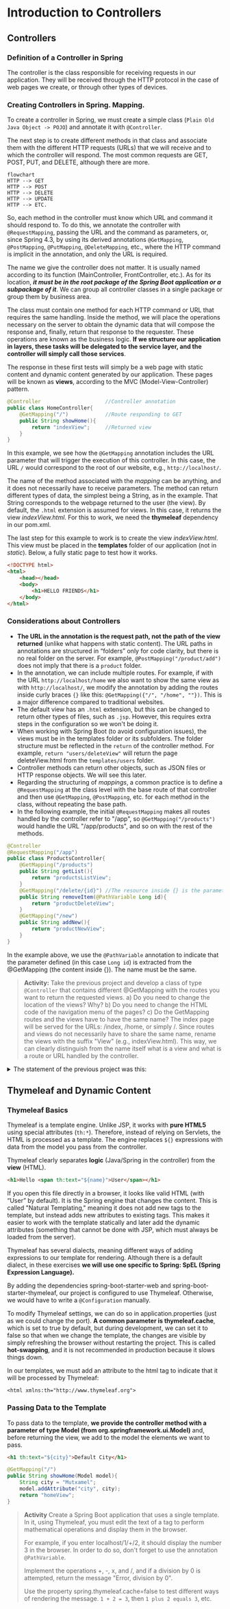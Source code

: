 # Introduction to Controllers

## Controllers

### Definition of a Controller in Spring

The controller is the class responsible for receiving requests in our application. They will be received through the HTTP protocol in the case of web pages we create, or through other types of devices.



### Creating Controllers in Spring. Mapping.

To create a controller in Spring, we must create a simple class (`Plain Old Java Object -> POJO`) and annotate it with `@Controller`.

The next step is to create different methods in that class and associate them with the different HTTP requests (URLs) that we will receive and to which the controller will respond. The most common requests are GET, POST, PUT, and DELETE, although there are more.

```mermaid
flowchart
HTTP --> GET
HTTP --> POST
HTTP --> DELETE
HTTP --> UPDATE
HTTP --> ETC.
```

So, each method in the controller must know which URL and command it should respond to. To do this, we annotate the controller with `@RequestMapping`, passing the URL and the command as parameters, or, since Spring 4.3, by using its derived annotations `@GetMapping`, `@PostMapping`, `@PutMapping`, `@DeleteMapping`, etc., where the HTTP command is implicit in the annotation, and only the URL is required.

The name we give the controller does not matter. It is usually named according to its function (MainController, FrontController, etc.). As for its location, ***it must be in the root package of the Spring Boot application or a subpackage of it***. We can group all controller classes in a single package or group them by business area.

The class must contain one method for each HTTP command or URL that requires the same handling. Inside the method, we will place the operations necessary on the server to obtain the dynamic data that will compose the response and, finally, return that response to the requester. These operations are known as the business logic. **If we structure our application in layers, these tasks will be delegated to the service layer, and the controller will simply call those services**.

The response in these first tests will simply be a web page with static content and dynamic content generated by our application. These pages will be known as **views**, according to the MVC (Model-View-Controller) pattern.

```java
@Controller                     //Controller annotation
public class HomeController{
    @GetMapping("/")            //Route responding to GET
    public String showHome(){
        return "indexView";     //Returned view
    }
}
```

In this example, we see how the `@GetMapping` annotation includes the URL parameter that will trigger the execution of this controller. In this case, the URL `/` would correspond to the root of our website, e.g., `http://localhost/`.

The name of the method associated with the *mapping* can be anything, and it does not necessarily have to receive parameters. The method can return different types of data, the simplest being a String, as in the example. That String corresponds to the webpage returned to the user (the view). By default, the `.html` extension is assumed for views. In this case, it returns the view *indexView.html*. For this to work, we need the **thymeleaf** dependency in our pom.xml.

The last step for this example to work is to create the view *indexView.html*. This view must be placed in the **templates** folder of our application (not in *static*). Below, a fully static page to test how it works.

```html
<!DOCTYPE html>
<html>
    <head></head>
    <body>
        <h1>HELLO FRIENDS</h1>
    </body>
</html>
```

### Considerations about Controllers

* **The URL in the annotation is the request path, not the path of the view returned** (unlike what happens with static content). The URL paths in annotations are structured in “folders” only for code clarity, but there is no real folder on the server. For example, `@PostMapping("/product/add")` does not imply that there is a `product` folder.
* In the annotation, we can include multiple routes. For example, if with the URL `http://localhost/home` we also want to show the same view as with `http://localhost/`, we modify the annotation by adding the routes inside curly braces `{}` like this: `@GetMapping({"/", "/home", ""})`. This is a major difference compared to traditional websites.
* The default view has an `.html` extension, but this can be changed to return other types of files, such as `.jsp`. However, this requires extra steps in the configuration so we won't be doing it.
* When working with Spring Boot (to avoid configuration issues), the views must be in the templates folder or its subfolders. The folder structure must be reflected in the `return` of the controller method. For example, `return "users/deleteView"` will return the page deleteView.html from the `templates/users` folder.
* Controller methods can return other objects, such as JSON files or HTTP response objects. We will see this later.
* Regarding the structuring of *mappings*, a common practice is to define a `@RequestMapping` at the class level with the base route of that controller and then use `@GetMapping`, `@PostMapping`, etc. for each method in the class, without repeating the base path.
* In the following example, the initial `@RequestMapping` makes all routes handled by the controller refer to "/app", so `@GetMapping("/products")` would handle the URL "/app/products", and so on with the rest of the methods.

```java
@Controller
@RequestMapping("/app")
public class ProductsController{
    @GetMapping("/products")
    public String getList(){
        return "productsListView";
    }
    @GetMapping("/delete/{id}") //The resource inside {} is the parameter
    public String removeItem(@PathVariable Long id){
        return "productDeleteView";
    }
    @GetMapping("/new")
    public String addNew(){
        return "productNewView"; 
    }
}
```

In the example above, we use the `@PathVariable` annotation to indicate that the parameter defined (in this case `Long id`) is extracted from the @GetMapping (the content inside {}). The name must be the same.

> **Activity:**
> Take the previous project and develop a class of type `@Controller` that contains different @GetMapping with the routes you want to return the requested views.
> a) Do you need to change the location of the views? Why?
> b) Do you need to change the HTML code of the navigation menu of the pages?
> c) Do the GetMapping routes and the views have to have the same name?
> The index page will be served for the URLs: /index, /home, or simply /. Since routes and views do not necessarily have to share the same name, rename the views with the suffix "View" (e.g., indexView.html). This way, we can clearly distinguish from the name itself what is a view and what is a route or URL handled by the controller.

<details>
<summary>The statement of the previous project was this:</summary>

> Create a second project from [https://start.spring.io](https://start.spring.io) with the same characteristics as the previous one. In this case, it will be a static website about Frédéric Chopin.
>
> * index.html with a general biography (you may take information from [Wikipedia](https://en.wikipedia.org/wiki/Fr%C3%A9d%C3%A9ric_Chopin) and summarize it). Include information about his birth and death, as well as the places where he carried out his professional activity. Talk about his partner George Sand and his stay in Mallorca, as well as any other important or curious facts.
> * repertoire.html with a list of the composer’s most relevant pieces. Add links to selected sheet music available at [imslp.org](https://imslp.org/wiki/Category:Chopin,_Fr%C3%A9d%C3%A9ric), as well as YouTube or imslp performance videos for each.
> * gallery.html with relevant photos and paintings. You may extract them from Wikipedia.
> * external-links.html with relevant links for the website. You can add his Wikipedia page and imslp.org, as well as any articles you find online.
>
> The page content can be in Spanish, although you can use a chatbot or a translator to translate it into English.

</details>

## Thymeleaf and Dynamic Content

### Thymeleaf Basics

Thymeleaf is a template engine. Unlike JSP, it works with **pure HTML5** using special attributes (`th:*`). Therefore, instead of relying on Servlets, the HTML is processed as a template. The engine replaces `${}` expressions with data from the model you pass from the controller.

Thymeleaf clearly separates **logic** (Java/Spring in the controller) from the **view** (HTML).

```html
<h1>Hello <span th:text="${name}">User</span></h1>
```

If you open this file directly in a browser, it looks like valid HTML (with “User” by default). It is the Spring engine that changes the content. This is called "Natural Templating," meaning it does not add new tags to the template, but instead adds new attributes to existing tags. This makes it easier to work with the template statically and later add the dynamic attributes (something that cannot be done with JSP, which must always be loaded from the server).

Thymeleaf has several dialects, meaning different ways of adding expressions to our template for rendering. Although there is a default dialect, in these exercises **we will use one specific to Spring: SpEL (Spring Expression Language).**

By adding the dependencies spring-boot-starter-web and spring-boot-starter-thymeleaf, our project is configured to use Thymeleaf. Otherwise, we would have to write a `@Configuration` manually.

To modify Thymeleaf settings, we can do so in application.properties (just as we could change the port). **A common parameter is thymeleaf.cache**, which is set to true by default, but during development, we can set it to false so that when we change the template, the changes are visible by simply refreshing the browser without restarting the project. This is called **hot-swapping**, and it is not recommended in production because it slows things down.

In our templates, we must add an attribute to the html tag to indicate that it will be processed by Thymeleaf:

`<html xmlns:th="http://www.thymeleaf.org">`

### Passing Data to the Template

To pass data to the template, **we provide the controller method with a parameter of type Model (from org.springframework.ui.Model)** and, before returning the view, we add to the model the elements we want to pass.

```html
<h1 th:text="${city}">Default City</h1>
```

```java
@GetMapping("/")
public String showHome(Model model){
    String city = "Mutxamel";
    model.addAttribute("city", city);
    return "homeView";
}
```

> **Activity**
> Create a Spring Boot application that uses a single template. In it, using Thymeleaf, you must edit the text of a tag to perform mathematical operations and display them in the browser.
>
> For example, if you enter localhost/1/+/2, it should display the number 3 in the browser. In order to do so, don't forget to use the annotation `@PathVariable`.
>
> Implement the operations +, -, x, and /, and if a division by 0 is attempted, return the message "Error, division by 0".
>
> Use the property spring.thymeleaf.cache=false to test different ways of rendering the message.
> `1 + 2 = 3`, then `1 plus 2 equals 3`, etc.

